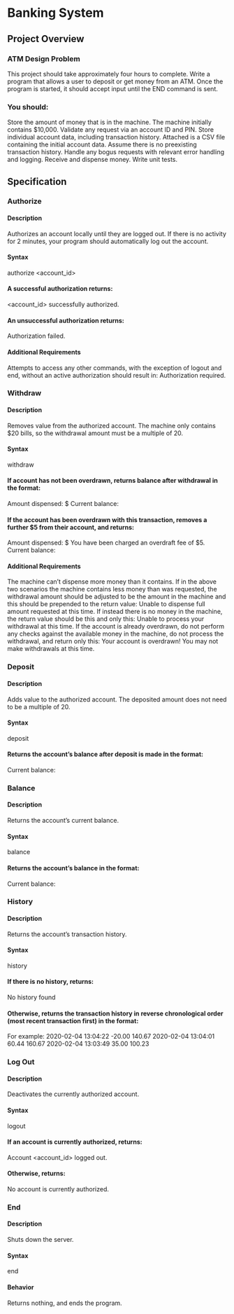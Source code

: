 # Banking System
## Project Overview
### ATM Design Problem
This project should take approximately four hours to complete.
Write a program that allows a user to deposit or get money from an ATM. Once the program is started, it should accept input until the END
command is sent.
### You should:
Store the amount of money that is in the machine. The machine initially contains $10,000.
Validate any request via an account ID and PIN.
Store individual account data, including transaction history. Attached is a CSV file containing the initial account data. Assume there is no
preexisting transaction history.
Handle any bogus requests with relevant error handling and logging.
Receive and dispense money.
Write unit tests.

## Specification
### Authorize
#### Description
Authorizes an account locally until they are logged out. If there is no activity for 2 minutes, your program should automatically log out the account.
#### Syntax
authorize <account_id> <pin>
#### A successful authorization returns:
<account_id> successfully authorized.
#### An unsuccessful authorization returns:
Authorization failed.
#### Additional Requirements
Attempts to access any other commands, with the exception of logout and end, without an active authorization should result in:
Authorization required.

### Withdraw
#### Description
Removes value from the authorized account. The machine only contains $20 bills, so the withdrawal amount must be a multiple of 20.
#### Syntax
withdraw <value>
#### If account has not been overdrawn, returns balance after withdrawal in the format:
Amount dispensed: $<x>
Current balance: <balance>
#### If the account has been overdrawn with this transaction, removes a further $5 from their account, and returns:
Amount dispensed: $<x>
You have been charged an overdraft fee of $5. Current balance: <balance>
#### Additional Requirements
The machine can’t dispense more money than it contains. If in the above two scenarios the machine contains less money than was
requested, the withdrawal amount should be adjusted to be the amount in the machine and this should be prepended to the return value:
Unable to dispense full amount requested at this time.
If instead there is no money in the machine, the return value should be this and only this:
Unable to process your withdrawal at this time.
If the account is already overdrawn, do not perform any checks against the available money in the machine, do not process the withdrawal,
and return only this:
Your account is overdrawn! You may not make withdrawals at this time.

### Deposit
#### Description
Adds value to the authorized account. The deposited amount does not need to be a multiple of 20.
#### Syntax
deposit <value>
#### Returns the account’s balance after deposit is made in the format:
Current balance: <balance>

### Balance
#### Description
Returns the account’s current balance.
#### Syntax
balance
#### Returns the account’s balance in the format:
Current balance: <balance>

### History
#### Description
Returns the account’s transaction history.
#### Syntax
history
#### If there is no history, returns:
No history found
#### Otherwise, returns the transaction history in reverse chronological order (most recent transaction first) in the format:
<date> <time> <amount> <balance after transaction>
For example:
2020-02-04 13:04:22 -20.00 140.67
2020-02-04 13:04:01 60.44 160.67
2020-02-04 13:03:49 35.00 100.23

### Log Out
#### Description
Deactivates the currently authorized account.
#### Syntax
logout
#### If an account is currently authorized, returns:
Account <account_id> logged out.
#### Otherwise, returns:
No account is currently authorized.

### End
#### Description
Shuts down the server.
#### Syntax
end
#### Behavior
Returns nothing, and ends the program.